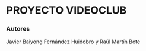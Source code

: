 <h1>PROYECTO VIDEOCLUB</h1>
<h3>Autores</h3>
<p>Javier Baiyong Fernández Huidobro y Raúl Martín Bote</p>
